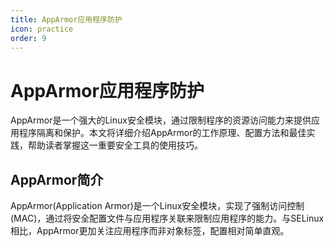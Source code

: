 ```yaml
---
title: AppArmor应用程序防护
icon: practice
order: 9
---
```


# AppArmor应用程序防护

AppArmor是一个强大的Linux安全模块，通过限制程序的资源访问能力来提供应用程序隔离和保护。本文将详细介绍AppArmor的工作原理、配置方法和最佳实践，帮助读者掌握这一重要安全工具的使用技巧。

## AppArmor简介

AppArmor(Application Armor)是一个Linux安全模块，实现了强制访问控制(MAC)，通过将安全配置文件与应用程序关联来限制应用程序的能力。与SELinux相比，AppArmor更加关注应用程序而非对象标签，配置相对简单直观。

